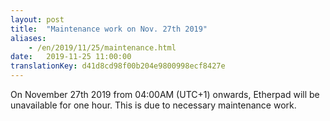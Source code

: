 ```yaml
---
layout: post
title:  "Maintenance work on Nov. 27th 2019"
aliases:
    - /en/2019/11/25/maintenance.html
date:   2019-11-25 11:00:00
translationKey: d41d8cd98f00b204e9800998ecf8427e
---
```

On November 27th 2019 from 04:00AM (UTC+1) onwards, Etherpad will be unavailable for one hour. This is due to necessary 
maintenance work.
